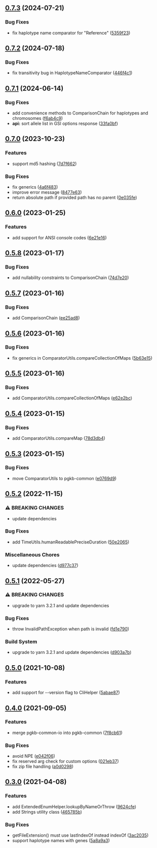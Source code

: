 ## [0.7.3](https://github.com/PharmGKB/pgkb-common/compare/v0.7.2...v0.7.3) (2024-07-21)

### Bug Fixes

* fix haplotype name comparator for "Reference" ([5359f23](https://github.com/PharmGKB/pgkb-common/commit/5359f23e71bcdabafce0419e6154c475bb4474c9))

## [0.7.2](https://github.com/PharmGKB/pgkb-common/compare/v0.7.1...v0.7.2) (2024-07-18)

### Bug Fixes

* fix transitivity bug in HaplotypeNameComparator ([446f4c1](https://github.com/PharmGKB/pgkb-common/commit/446f4c126e038904a0355e072600d0a176485779))

## [0.7.1](https://github.com/PharmGKB/pgkb-common/compare/v0.7.0...v0.7.1) (2024-06-14)

### Bug Fixes

* add convenience methods to ComparisonChain for haplotypes and chromosomes ([f6ab4c9](https://github.com/PharmGKB/pgkb-common/commit/f6ab4c94e87293ddab55d39bc70176d537ce9a91))
* **api:** sort allele list in GSI options response ([33fa0bf](https://github.com/PharmGKB/pgkb-common/commit/33fa0bfcbc79c993702f06cc1f53e7f1efac7c4e))

## [0.7.0](https://github.com/PharmGKB/pgkb-common/compare/v0.6.0...v0.7.0) (2023-10-23)


### Features

* support md5 hashing ([7d7f662](https://github.com/PharmGKB/pgkb-common/commit/7d7f66229ec4a39f175d7ea077ebf3c205103f49))


### Bug Fixes

* fix generics ([4a6f483](https://github.com/PharmGKB/pgkb-common/commit/4a6f483ef16823fc9f411dc3873279378e1e96fe))
* improve error message ([8477e63](https://github.com/PharmGKB/pgkb-common/commit/8477e63fbfb864ba53005cec0cf9229dd5cf1ae1))
* return absolute path if provided path has no parent ([0e035fe](https://github.com/PharmGKB/pgkb-common/commit/0e035fe54e9547221d7ebd696fd7455381a8f5cc))

## [0.6.0](https://github.com/PharmGKB/pgkb-common/compare/v0.5.8...v0.6.0) (2023-01-25)


### Features

* add support for ANSI console codes ([6e21e16](https://github.com/PharmGKB/pgkb-common/commit/6e21e1663fca95a5cca7e6d85152aa802a9f68b9))

## [0.5.8](https://github.com/PharmGKB/pgkb-common/compare/v0.5.7...v0.5.8) (2023-01-17)


### Bug Fixes

* add nullability constraints to ComparisonChain ([74d7e20](https://github.com/PharmGKB/pgkb-common/commit/74d7e2096d048528cfe98952abd1f995c313a5b8))

## [0.5.7](https://github.com/PharmGKB/pgkb-common/compare/v0.5.6...v0.5.7) (2023-01-16)


### Bug Fixes

* add ComparisonChain ([ee25ad8](https://github.com/PharmGKB/pgkb-common/commit/ee25ad81f451f42ca081273e948b5527883662e6))

## [0.5.6](https://github.com/PharmGKB/pgkb-common/compare/v0.5.5...v0.5.6) (2023-01-16)


### Bug Fixes

* fix generics in ComparatorUtils.compareCollectionOfMaps ([5b63e15](https://github.com/PharmGKB/pgkb-common/commit/5b63e15130395d5d2c018b72337c9ab57dd7eaca))

## [0.5.5](https://github.com/PharmGKB/pgkb-common/compare/v0.5.4...v0.5.5) (2023-01-16)


### Bug Fixes

* add ComparatorUtils.compareCollectionOfMaps ([e62e2bc](https://github.com/PharmGKB/pgkb-common/commit/e62e2bc1f2f65c486db7da7944c08898235abc1e))

## [0.5.4](https://github.com/PharmGKB/pgkb-common/compare/v0.5.3...v0.5.4) (2023-01-15)


### Bug Fixes

* add ComparatorUtils.compareMap ([78d3db4](https://github.com/PharmGKB/pgkb-common/commit/78d3db44fcd0d594d66aa824a9a0f4f5a5b32fb6))

## [0.5.3](https://github.com/PharmGKB/pgkb-common/compare/v0.5.2...v0.5.3) (2023-01-15)


### Bug Fixes

* move ComparatorUtils to pgkb-common ([e0769d9](https://github.com/PharmGKB/pgkb-common/commit/e0769d9fa2217a5fd74edb5b44370b21ad337b9d))

## [0.5.2](https://github.com/PharmGKB/pgkb-common/compare/v0.5.1...v0.5.2) (2022-11-15)


### ⚠ BREAKING CHANGES

* update dependencies

### Bug Fixes

* add TimeUtils.humanReadablePreciseDuration ([50e2065](https://github.com/PharmGKB/pgkb-common/commit/50e20659b4bf93d0338ddae4e84e69c970bf6ff5))


### Miscellaneous Chores

* update dependencies ([d977c37](https://github.com/PharmGKB/pgkb-common/commit/d977c37b7256db55b1a1a3c1e5477f82b77a11c8))

## [0.5.1](https://github.com/PharmGKB/pgkb-common/compare/v0.5.0...v0.5.1) (2022-05-27)


### ⚠ BREAKING CHANGES

* upgrade to yarn 3.2.1 and update dependencies

### Bug Fixes

* throw InvalidPathException when path is invalid ([fd1e790](https://github.com/PharmGKB/pgkb-common/commit/fd1e7908eb170f704af0193a9e7fe2ec160ce51d))


### Build System

* upgrade to yarn 3.2.1 and update dependencies ([d903a7b](https://github.com/PharmGKB/pgkb-common/commit/d903a7b2548f46463518db7f32d1ba0ab430d6ee))

## [0.5.0](https://github.com/PharmGKB/pgkb-common/compare/v0.4.0...v0.5.0) (2021-10-08)


### Features

* add support for --version flag to CliHelper ([5abae87](https://github.com/PharmGKB/pgkb-common/commit/5abae8766e51fca9136e59c09f2646dba53a4c5f))

## [0.4.0](https://github.com/PharmGKB/pgkb-common/compare/v0.3.0...v0.4.0) (2021-09-05)


### Features

* merge pgkb-common-io into pgkb-common ([7f8cb61](https://github.com/PharmGKB/pgkb-common/commit/7f8cb6165d7d3555a46eb7b2b04ef319a54ebedd))


### Bug Fixes

* avoid NPE ([e042f06](https://github.com/PharmGKB/pgkb-common/commit/e042f06e690a4e6cd675aeb7b188144c5fe9e1a7))
* fix reserved arg check for custom options ([021eb37](https://github.com/PharmGKB/pgkb-common/commit/021eb3772b1c800b61bcb61ad42cd091aea5e411))
* fix zip file handling ([a0d0298](https://github.com/PharmGKB/pgkb-common/commit/a0d0298b1b51788218a0642417dbc3efcb63dccb))

## [0.3.0](https://github.com/PharmGKB/pgkb-common/compare/v0.2.2...v0.3.0) (2021-04-08)


### Features

* add ExtendedEnumHelper.lookupByNameOrThrow ([9624cfe](https://github.com/PharmGKB/pgkb-common/commit/9624cfea778659d72aa714ce424c59fa7bda87d5))
* add Strings utility class ([465785b](https://github.com/PharmGKB/pgkb-common/commit/465785b9c597330ef6124215b0f0dc2b212796be))


### Bug Fixes

* getFileExtension() must use lastIndexOf instead indexOf ([3ac2035](https://github.com/PharmGKB/pgkb-common/commit/3ac203570e4647c6db4625d6d689406b9cbed1f5))
* support haplotype names with genes ([5a8a9a3](https://github.com/PharmGKB/pgkb-common/commit/5a8a9a34b225661ad4eaf58a9553cdbae70856f7))
